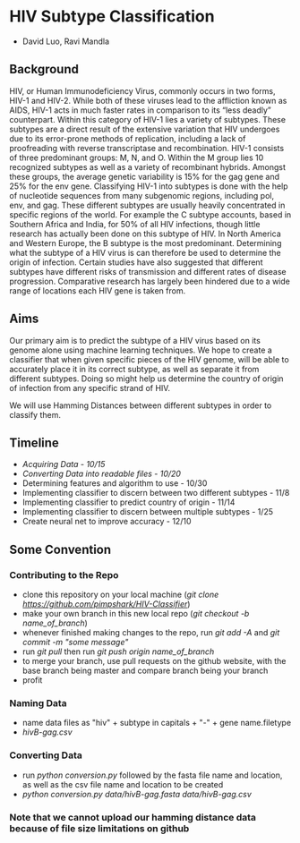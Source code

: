 # HIV Subtype Classification 
- David Luo, Ravi Mandla

## Background
HIV, or Human Immunodeficiency Virus, commonly occurs in two forms, HIV-1 and HIV-2. While both of these viruses lead to the affliction known as AIDS, HIV-1 acts in much faster rates in comparison to its “less deadly” counterpart. Within this category of HIV-1 lies a variety of subtypes. These subtypes are a direct result of the extensive variation that HIV undergoes due to its error-prone methods of replication, including a lack of proofreading with reverse transcriptase and recombination. HIV-1 consists of three predominant groups: M, N, and O. Within the M group lies 10 recognized subtypes as well as a variety of recombinant hybrids. Amongst these groups, the average genetic variability is 15% for the gag gene and 25% for the env gene. 
Classifying HIV-1 into subtypes is done with the help of nucleotide sequences from many subgenomic regions, including pol, env, and gag. 
These different subtypes are usually heavily concentrated in specific regions of the world. For example the C subtype accounts, based in Southern Africa and India, for 50% of all HIV infections, though little research has actually been done on this subtype of HIV. In North America and Western Europe, the B subtype is the most predominant. Determining what the subtype of a HIV virus is can therefore be used to determine the origin of infection.
Certain studies have also suggested that different subtypes have different risks of transmission and different rates of disease progression. Comparative research has largely been hindered due to a wide range of locations each HIV gene is taken from. 

## Aims
Our primary aim is to predict the subtype of a HIV virus based on its genome alone using machine learning techniques. We hope to create a classifier that when given specific pieces of the HIV genome, will be able to accurately place it in its correct subtype, as well as separate it from different subtypes. Doing so might help us determine the country of origin of infection from any specific strand of HIV. 

We will use Hamming Distances between different subtypes in order to classify them. 

## Timeline
- *Acquiring Data - 10/15*
- *Converting Data into readable files - 10/20*
- Determining features and algorithm to use - 10/30
- Implementing classifier to discern between two different subtypes - 11/8
- Implementing classifier to predict country of origin - 11/14
- Implementing classifier to discern between multiple subtypes - 1/25
- Create neural net to improve accuracy - 12/10

## Some Convention
### Contributing to the Repo
- clone this repository on your local machine (*git clone https://github.com/pimpshark/HIV-Classifier*)
- make your own branch in this new local repo (*git checkout -b name_of_branch*)
- whenever finished making changes to the repo, run *git add -A* and *git commit -m "some message"* 
- run *git pull* then run *git push origin name_of_branch*
- to merge your branch, use pull requests on the github website, with the base branch being master and compare branch being your branch
- profit

### Naming Data
- name data files as "hiv" + subtype in capitals + "-" + gene name.filetype
- *hivB-gag.csv*

### Converting Data
- run *python conversion.py* followed by the fasta file name and location, as well as the csv file name and location to be created
- *python conversion.py data/hivB-gag.fasta data/hivB-gag.csv*

### Note that we cannot upload our hamming distance data because of file size limitations on github
